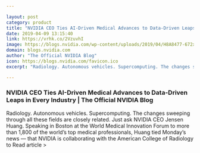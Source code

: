 ```yaml
---

layout: post
category: product
title: "NVIDIA CEO Ties AI-Driven Medical Advances to Data-Driven Leaps in Every Industry"
date: 2019-04-09 13:15:40
link: https://vrhk.co/2VzuvhI
image: https://blogs.nvidia.com/wp-content/uploads/2019/04/H8A8477-672x448.jpg
domain: blogs.nvidia.com
author: "The Official NVIDIA Blog"
icon: https://blogs.nvidia.com/favicon.ico
excerpt: "Radiology. Autonomous vehicles. Supercomputing. The changes sweeping through all these fields are closely related. Just ask NVIDIA CEO Jensen Huang. Speaking in Boston at the World Medical Innovation Forum to more than 1,800 of the world’s top medical professionals, Huang tied Monday’s news — that NVIDIA is collaborating with the American College of Radiology to Read article &gt;"

---
```


### NVIDIA CEO Ties AI-Driven Medical Advances to Data-Driven Leaps in Every Industry | The Official NVIDIA Blog

Radiology. Autonomous vehicles. Supercomputing. The changes sweeping through all these fields are closely related. Just ask NVIDIA CEO Jensen Huang. Speaking in Boston at the World Medical Innovation Forum to more than 1,800 of the world’s top medical professionals, Huang tied Monday’s news — that NVIDIA is collaborating with the American College of Radiology to Read article &gt;